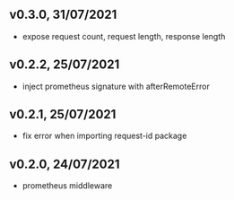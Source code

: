 
## v0.3.0, 31/07/2021

- expose request count, request length, response length

## v0.2.2, 25/07/2021

- inject prometheus signature with afterRemoteError

## v0.2.1, 25/07/2021

- fix error when importing request-id package

## v0.2.0, 24/07/2021

- prometheus middleware
